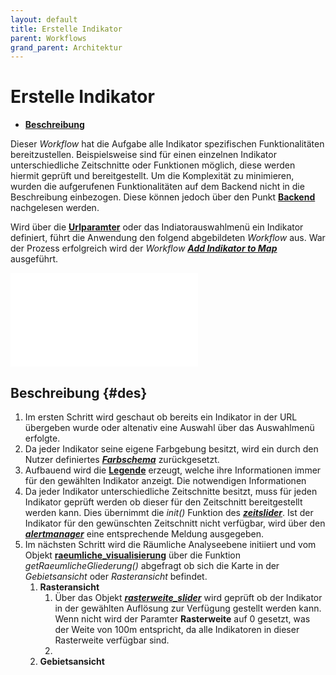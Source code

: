 ```yaml
---
layout: default
title: Erstelle Indikator
parent: Workflows
grand_parent: Architektur
---
```


# Erstelle Indikator

- [**Beschreibung**](#des)

Dieser _Workflow_ hat die Aufgabe alle Indikator spezifischen Funktionalitäten bereitzustellen. Beispielsweise sind für einen einzelnen Indikator unterschiedliche Zeitschnitte oder Funktionen möglich, diese werden hiermit geprüft und bereitgestellt. Um die Komplexität zu minimieren, wurden die aufgerufenen Funktionalitäten auf dem Backend nicht in die Beschreibung einbezogen. Diese können jedoch über den Punkt [**Backend**]({{site.baseurl}}/docs/backend/) nachgelesen werden. 

Wird über die [**Urlparamter**]({{site.baseurl}}/docs/frontend/url_paramter) oder das Indiatorauswahlmenü ein Indikator definiert, führt die Anwendung den folgend abgebildeten _Workflow_ aus. War der Prozess erfolgreich wird der _Workflow_ [**_Add Indikator to Map_**]({{site.baseurl}}/docs/architektur/workflows/add_to_map.html) ausgeführt.

<iframe src="{{site.baseurl}}/assets/html/create_ind.html" frameborder="0" allowfullscreen onload="this.width=screen.width*0.5;this.height=screen.height;"></iframe>

## Beschreibung {#des}
1. Im ersten Schritt wird geschaut ob bereits ein Indikator in der URL übergeben wurde oder altenativ eine Auswahl über das Auswahlmenü erfolgte.
2. Da jeder Indikator seine eigene Farbgebung besitzt, wird ein durch den Nutzer definiertes [**_Farbschema_**]({{site.baseurl}}/docs/frontend/menu/farbschema.html) zurückgesetzt.
3. Aufbauend wird die [**Legende**]({{site.baseurl}}/docs/frontend/map/legende.html) erzeugt, welche ihre Informationen immer  für den gewählten Indikator anzeigt. Die notwendigen Informationen 
4. Da jeder Indikator unterschiedliche Zeitschnitte besitzt, muss für jeden Indikator geprüft werden ob dieser für den Zeitschnitt bereitgestellt werden kann. Dies übernimmt die _init()_ Funktion des [**_zeitslider_**]({{site.baseurl}}/docs/frontend/slider/zeitslider.html). Ist der Indikator für den gewünschten Zeitschnitt nicht verfügbar, wird über den [**_alertmanager_**]({{site.baseurl}}/docs/frontend/alert_manager) eine entsprechende Meldung ausgegeben.
5. Im nächsten Schritt wird die Räumliche Analyseebene initiiert und vom Objekt [**raeumliche_visualisierung**]({{site.baseurl}}/docs/frontend/menu/raeumliche_analyseebene) über die Funktion _getRaeumlicheGliederung()_ abgefragt ob sich die Karte in der _Gebietsansicht_ oder _Rasteransicht_ befindet.
    1. **Rasteransicht**
        1. Über das Objekt [**_rasterweite_slider_**]({{site.baseurl}}/docs/frontend/slider/rasterweite_slider.html) wird geprüft ob der Indikator in der gewählten Auflösung zur Verfügung gestellt werden kann. Wenn nicht wird der Paramter **Rasterweite** auf 0 gesetzt, was der Weite von 100m entspricht, da alle Indikatoren in dieser Rasterweite verfügbar sind.
        2. 
    2. **Gebietsansicht**